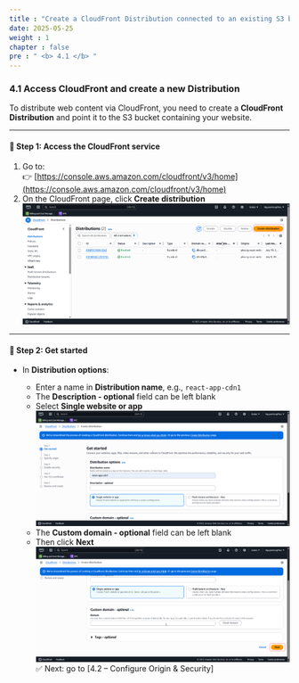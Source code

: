 ```yaml
---
title : "Create a CloudFront Distribution connected to an existing S3 bucket"
date: 2025-05-25 
weight : 1 
chapter : false
pre : " <b> 4.1 </b> "
---
```


### 4.1 Access CloudFront and create a new Distribution

To distribute web content via CloudFront, you need to create a **CloudFront Distribution** and point it to the S3 bucket containing your website.

---

#### 🔹 Step 1: Access the CloudFront service

1. Go to:  
   👉 [https://console.aws.amazon.com/cloudfront/v3/home](https://console.aws.amazon.com/cloudfront/v3/home)
2. On the CloudFront page, click **Create distribution**
![Cloud](/images/anh/16.png)
---

#### 🔹 Step 2: Get started

- In **Distribution options**:

  - Enter a name in **Distribution name**, e.g., `react-app-cdn1`
  - The **Description - optional** field can be left blank
  - Select **Single website or app**
  ![Cloud](/images/anh/17.png)
  - The **Custom domain - optional** field can be left blank
  - Then click **Next**
  ![Cloud](/images/anh/18.png)
✅ Next: go to [4.2 – Configure Origin & Security]
